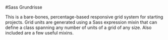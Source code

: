 #Sass Grundrisse

This is a bare-bones, percentage-based responsive grid system for starting projects.
Grid units are generated using a Sass expression mixin that can define a class spanning any number of units of a grid of any size.
Also included are a few useful mixins.